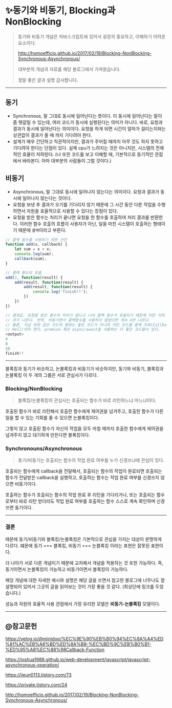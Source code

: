 # ✨동기와 비동기, Blocking과 NonBlocking

> 동기와 비동기 개념은 자바스크립트에 있어서 굉장히 중요하고, 이해하기 어려운 요소이다. 
>
> http://homoefficio.github.io/2017/02/19/Blocking-NonBlocking-Synchronous-Asynchronous/
>
> 대부분의 개념과 자료를 해당 블로그에서 가져왔습니다.
>
> 정말 좋은 글과 설명 감사합니다.

---

## 동기

- Synchronous, 말 그대로 동시에 일어난다는 뜻이다. 이 동시에 일어난다는 말이 좀 헷갈릴 수 있는데, 여러 코드가 동시에 실행된다는 의미가 아니다. 바로, 요청과 결과가 동시에 일어난다는 의미이다. 요청을 하게 되면 시간이 얼마가 걸리는지와는 상관없이 결과가 올 때 까지 기다려야 한다.
- 설계가 매우 간단하고 직관적이지만, 결과가 주어질 때까지 아무 것도 하지 못하고 기다려야 한다는 단점이 있다. 실제 cpu가 느려지는 것은 아니지만, 시스템의 전체적인 효율이 저하된다. (나 또한 코드를 보고 이해할 때, 기본적으로 동기적인 관점에서 바라본다. 아마 대부분의 사람들이 그럴 것이다.)

## 비동기

- Asynchronous, 말 그대로 동시에 일어나지 않는다는 의미이다. 요청과 결과가 동시에 일어나지 않는다는 것이다. 
- 요청을 보낸 후 결과가 오기를 기다리지 않기 때문에 그 시간 동안 다른 작업을 수행하면서 자원을 효율적으로 사용할 수 있다는 장점이 있다.
- 요청을 받은 함수는 처리가 끝나면 요청을 한 함수를 호출하여 처리 결과를 반환한다. 이러한 함수 호출의 흐름이 사용자가 아닌, 일을 마친 시스템이 호출하는 형태이기 때문에 `콜백`이라고 부른다.

```javascript
// 콜백 함수를 사용하기 위한 선언
function add(x, callback) {
    let sum = x + x;
    console.log(sum);
    callback(sum);
}

// 콜백 함수의 호출
add(2, function(result) {
    add(result, function(result) {
        add(result, function(result) {
            console.log('finish!!');
        })
    })
})

// 결과값. 요청을 받은 함수의 처리가 끝나고 나서 콜백 함수가 호출되기 때문에 이런 식의 결
// 과가 나온다. 만약, 비동기면서 콜백함수를 사용하지 않았다면 계속 4만 나온다.
// 물론, 지금 위와 같은 코드의 형태는 좋은 코드가 아니며 저런 코드를 콜백 지옥(Callback 
// Hell)이라 한다. promise 혹은 async/await을 사용하는 더 좋은 코드들이 있다.
<output>
4
8
16
finish!!
```

---

블록킹과 동기가 비슷하고, 논블록킹과 비동기가 비슷하지만, 동기와 비동기, 블록킹과 논블록킹 이 두 개의 그룹은 서로 관심사가 다르다.

### Blocking/NonBlocking

> 블록킹/논블록킹의 관심사는 호출되는 함수가 바로 리턴하느냐 마느냐이다.

호출된 함수가 바로 리턴해서 호출한 함수에게 제어권을 넘겨주고, 호출한 함수가 다른 일을 할 수 있는 기회를 줄 수 있으면 논블록킹이다.

그렇지 않고 호출된 함수가 자신의 작업을 모두 마칠 때까지 호출한 함수에게 제어권을 넘겨주지 않고 대기하게 만든다면 블록킹이다.



### Synchronouns/Asynchronous

> 동기/비동기는 호출되는 함수의 작업 완료 여부를 누가 신경쓰냐에 관심이 있다.

호출되는 함수에게 callback을 전달해서, 호출되는 함수의 작업이 완료되면 호출되는 함수가 전달받은 callback을 실행하고, 호출하는 함수는 작업 완료 여부를 신경쓰지 않으면 비동기이다.

호출하는 함수가 호출되는 함수의 작업 완료 후 리턴을 기다리거나, 또는 호출되는 함수로부터 바로 리턴 받더라도 작업 완료 여부를 호출하는 함수 스스로 계속 확인하며 신경쓰면 동기이다.

---

### 결론

때문에 동기/비동기와 블록킹/논블록킹은 기본적으로 관심을 가지는 대상이 분명하게 다르다. 떄문에 동기 === 블록킹, 비동기 === 논블록킹 이라는 표현은 잘못된 표현이다.

더 나아가 서로 다른 개념이기 때문에 교차해서 개념을 적용하는 것 또한 가능하다. 즉, 동기이면서 논블록킹이 가능하고 비동기이면서 블록킹이 가능하다. 

해당 개념에 대한 자세한 예시와 설명은 해당 글을 쓰면서 참고한 블로그에 너무나도 잘 설명되어 있어서 그곳의 글을 읽어보는 것이 가장 좋을 것 같다. (최상단에 링크를 두었습니다.)

성능과 자원의 효율적 사용 관점에서 가장 유리한 모델은 **비동기-논블록킹** 모델이다.

---

## @참고문헌



https://velog.io/@minidoo/%EC%9E%90%EB%B0%94%EC%8A%A4%ED%81%AC%EB%A6%BD%ED%8A%B8-%EC%BD%9C%EB%B0%B1-%ED%95%A8%EC%88%98Callback-Function

https://joshua1988.github.io/web-development/javascript/javascript-asynchronous-operation/

https://jieun0113.tistory.com/73

https://private.tistory.com/24

http://homoefficio.github.io/2017/02/19/Blocking-NonBlocking-Synchronous-Asynchronous/